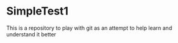 # SimpleTest1
This is a repository to play with git as an attempt to help learn and understand it better
